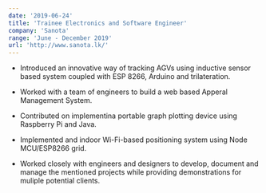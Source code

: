 ```yaml
---
date: '2019-06-24'
title: 'Trainee Electronics and Software Engineer'
company: 'Sanota'
range: 'June - December 2019'
url: 'http://www.sanota.lk/'
---
```


- Introduced an innovative way of tracking AGVs using inductive sensor based system coupled with ESP 8266, Arduino and trilateration.

- Worked with a team of engineers to build a web based Apperal Management System.

- Contributed on implementina portable graph plotting device using Raspberry Pi and Java.

- Implemented and indoor Wi-Fi-based positioning system using Node MCU/ESP8266 grid.

- Worked closely with engineers and designers to develop, document and manage the mentioned projects while providing demonstrations for muliple potential clients.
